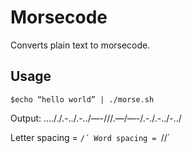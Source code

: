 Morsecode
=============

Converts plain text to morsecode.

Usage
-----
    $echo “hello world” | ./morse.sh
Output:
    …././.-../.-../—-///.—/—-/.-./.-../-../

Letter spacing = `/´
Word spacing = `//´

